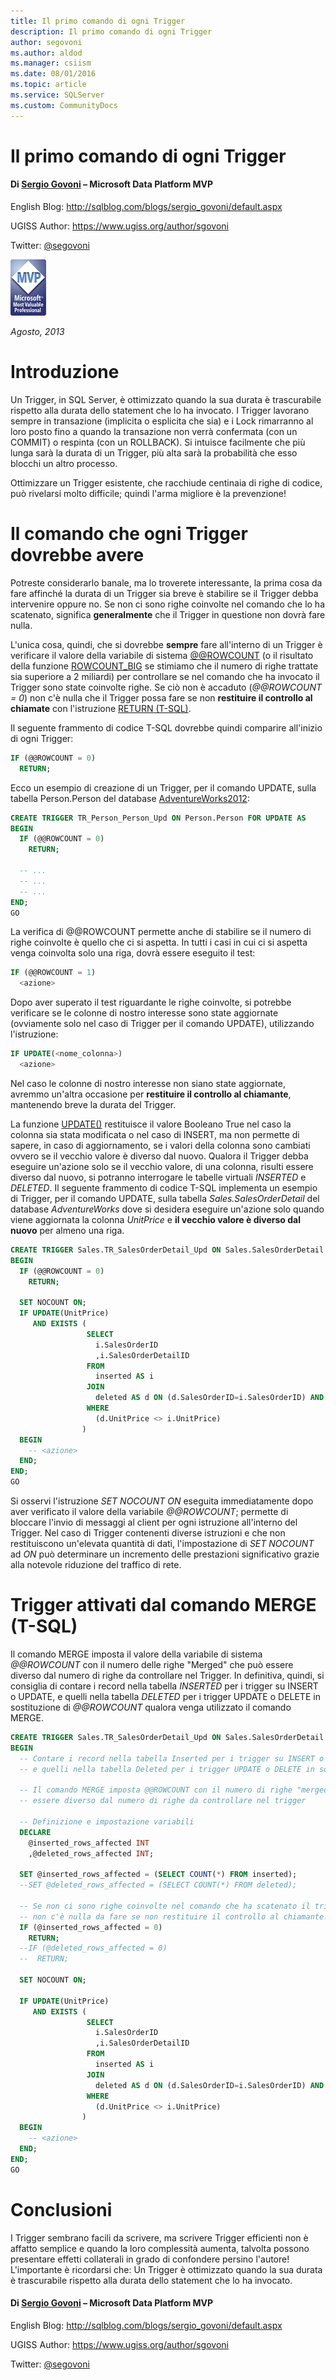 ```yaml
---
title: Il primo comando di ogni Trigger
description: Il primo comando di ogni Trigger
author: segovoni
ms.author: aldod
ms.manager: csiism
ms.date: 08/01/2016
ms.topic: article
ms.service: SQLServer
ms.custom: CommunityDocs
---
```


# Il primo comando di ogni Trigger

#### Di [Sergio Govoni](https://mvp.microsoft.com/en-us/PublicProfile/4029181?fullName=Sergio%20Govoni) – Microsoft Data Platform MVP

English Blog: <http://sqlblog.com/blogs/sergio_govoni/default.aspx>

UGISS Author: <https://www.ugiss.org/author/sgovoni>

Twitter: [@segovoni](https://twitter.com/segovoni)

![](./img/Il-primo-comando-di-ogni-Trigger/image1.png)


*Agosto, 2013*

Introduzione
============

Un Trigger, in SQL Server, è ottimizzato quando la sua durata è trascurabile rispetto alla durata dello statement che lo ha invocato. I Trigger lavorano sempre in transazione (implicita o esplicita che sia) e i Lock rimarranno al loro posto fino a quando la transazione non verrà confermata (con un COMMIT) o respinta (con un ROLLBACK). Si intuisce facilmente che più lunga sarà la durata di un Trigger, più alta sarà la probabilità che esso blocchi un altro processo.

Ottimizzare un Trigger esistente, che racchiude centinaia di righe di codice, può rivelarsi molto difficile; quindi l'arma migliore è la prevenzione!


Il comando che ogni Trigger dovrebbe avere
==========================================

Potreste considerarlo banale, ma lo troverete interessante, la prima cosa da fare affinché la durata di un Trigger sia breve è stabilire se il Trigger debba intervenire oppure no. Se non ci sono righe coinvolte nel comando che lo ha scatenato, significa **generalmente** che il Trigger in questione non dovrà fare nulla.

L'unica cosa, quindi, che si dovrebbe **sempre** fare all'interno di un Trigger è verificare il valore della variabile di sistema [@@ROWCOUNT](http://technet.microsoft.com/it-it/library/ms187316.aspx) (o il risultato della funzione [ROWCOUNT\_BIG](http://technet.microsoft.com/it-it/library/ms181406.aspx) se stimiamo che il numero di righe trattate sia superiore a 2 miliardi) per controllare se nel comando che ha invocato il Trigger sono state coinvolte righe. Se ciò non è accaduto (*@@ROWCOUNT = 0*) non c'è nulla che il Trigger possa fare se non **restituire il controllo al chiamate** con l'istruzione [RETURN (T-SQL)](http://msdn.microsoft.com/it-it/library/ms174998.aspx).

Il seguente frammento di codice T-SQL dovrebbe quindi comparire all'inizio di ogni Trigger:

```SQL
IF (@@ROWCOUNT = 0)
  RETURN;
```

Ecco un esempio di creazione di un Trigger, per il comando UPDATE, sulla tabella Person.Person del database [AdventureWorks2012](http://msftdbprodsamples.codeplex.com/releases/view/55330):

```SQL
CREATE TRIGGER TR_Person_Person_Upd ON Person.Person FOR UPDATE AS
BEGIN
  IF (@@ROWCOUNT = 0)
    RETURN;

  -- ...
  -- ...
  -- ...
END;
GO
```

La verifica di @@ROWCOUNT permette anche di stabilire se il numero di righe coinvolte è quello che ci si aspetta. In tutti i casi in cui ci si aspetta venga coinvolta solo una riga, dovrà essere eseguito il test:

```SQL
IF (@@ROWCOUNT = 1)
  <azione>
```

Dopo aver superato il test riguardante le righe coinvolte, si potrebbe verificare se le colonne di nostro interesse sono state aggiornate (ovviamente solo nel caso di Trigger per il comando UPDATE), utilizzando l'istruzione:

```SQL
IF UPDATE(<nome_colonna>)
  <azione>
```

Nel caso le colonne di nostro interesse non siano state aggiornate, avremmo un'altra occasione per **restituire il controllo al chiamante**, mantenendo breve la durata del Trigger.

La funzione [UPDATE()](http://technet.microsoft.com/it-it/library/ms187326.aspx) restituisce il valore Booleano True nel caso la colonna sia stata modificata o nel caso di INSERT, ma non permette di sapere, in caso di aggiornamento, se i valori della colonna sono cambiati ovvero se il vecchio valore è diverso dal nuovo. Qualora il Trigger debba eseguire un'azione solo se il vecchio valore, di una colonna, risulti essere diverso dal nuovo, si potranno interrogare le tabelle virtuali *INSERTED* e *DELETED*. Il seguente frammento di codice T-SQL implementa un esempio di Trigger, per il comando UPDATE, sulla tabella *Sales.SalesOrderDetail* del database *AdventureWorks* dove si desidera eseguire un'azione solo quando viene aggiornata la colonna *UnitPrice* e **il vecchio valore è diverso dal nuovo** per almeno una riga.

```SQL
CREATE TRIGGER Sales.TR_SalesOrderDetail_Upd ON Sales.SalesOrderDetail AFTER UPDATE AS
BEGIN
  IF (@@ROWCOUNT = 0)
    RETURN;

  SET NOCOUNT ON;
  IF UPDATE(UnitPrice)
     AND EXISTS (
                 SELECT
                   i.SalesOrderID
                   ,i.SalesOrderDetailID
                 FROM
                   inserted AS i
                 JOIN
                   deleted AS d ON (d.SalesOrderID=i.SalesOrderID) AND (d.SalesOrderDetailID=i.SalesOrderDetailID)
                 WHERE
                   (d.UnitPrice <> i.UnitPrice)
                )
  BEGIN
    -- <azione>
  END;
END;
GO
```

Si osservi l'istruzione *SET NOCOUNT ON* eseguita immediatamente dopo aver verificato il valore della variabile *@@ROWCOUNT*; permette di bloccare l'invio di messaggi al client per ogni istruzione all'interno del Trigger. Nel caso di Trigger contenenti diverse istruzioni e che non restituiscono un'elevata quantità di dati, l'impostazione di *SET NOCOUNT* ad *ON* può determinare un incremento delle prestazioni significativo grazie alla notevole riduzione del traffico di rete.


Trigger attivati dal comando MERGE (T-SQL)
==========================================

Il comando MERGE imposta il valore della variabile di sistema *@@ROWCOUNT* con il numero delle righe "Merged" che può essere diverso dal numero di righe da controllare nel Trigger. In definitiva, quindi, si consiglia di contare i record nella tabella *INSERTED* per i trigger su INSERT o UPDATE, e quelli nella tabella *DELETED* per i trigger UPDATE o DELETE in sostituzione di *@@ROWCOUNT* qualora venga utilizzato il comando MERGE.

```SQL
CREATE TRIGGER Sales.TR_SalesOrderDetail_Upd ON Sales.SalesOrderDetail AFTER UPDATE AS
BEGIN
  -- Contare i record nella tabella Inserted per i trigger su INSERT o UPDATE,
  -- e quelli nella tabella Deleted per i trigger UPDATE o DELETE in sostituzione di @@ROWCOUNT
  
  -- Il comando MERGE imposta @@ROWCOUNT con il numero di righe "merged" che può
  -- essere diverso dal numero di righe da controllare nel trigger

  -- Definizione e impostazione variabili
  DECLARE
    @inserted_rows_affected INT
    ,@deleted_rows_affected INT;

  SET @inserted_rows_affected = (SELECT COUNT(*) FROM inserted);
  --SET @deleted_rows_affected = (SELECT COUNT(*) FROM deleted);

  -- Se non ci sono righe coinvolte nel comando che ha scatenato il trigger
  -- non c'è nulla da fare se non restituire il controllo al chiamante!!
  IF (@inserted_rows_affected = 0)
    RETURN;
  --IF (@deleted_rows_affected = 0)
  --  RETURN;

  SET NOCOUNT ON;

  IF UPDATE(UnitPrice)
     AND EXISTS (
                 SELECT
                   i.SalesOrderID
                   ,i.SalesOrderDetailID
                 FROM
                   inserted AS i
                 JOIN
                   deleted AS d ON (d.SalesOrderID=i.SalesOrderID) AND (d.SalesOrderDetailID=i.SalesOrderDetailID)
                 WHERE
                   (d.UnitPrice <> i.UnitPrice)
                )
  BEGIN
    -- <azione>
  END;
END;
GO
```


Conclusioni
===========

I Trigger sembrano facili da scrivere, ma scrivere Trigger efficienti non è affatto semplice e quando la loro complessità aumenta, talvolta possono presentare effetti collaterali in grado di confondere persino l'autore! L'importante è ricordarsi che: Un Trigger è ottimizzato quando la sua durata è trascurabile rispetto alla durata dello statement che lo ha invocato.

#### Di [Sergio Govoni](https://mvp.microsoft.com/en-us/PublicProfile/4029181?fullName=Sergio%20Govoni) – Microsoft Data Platform MVP

English Blog: <http://sqlblog.com/blogs/sergio_govoni/default.aspx>

UGISS Author: <https://www.ugiss.org/author/sgovoni>

Twitter: [@segovoni](https://twitter.com/segovoni)
